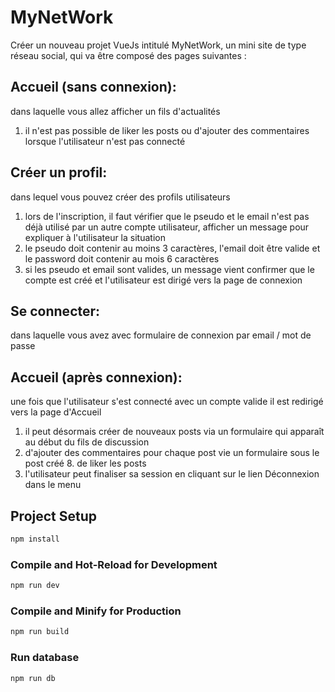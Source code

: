 # MyNetWork

Créer un nouveau projet VueJs intitulé MyNetWork, un mini site de type réseau social, qui va être composé des pages suivantes :

## Accueil (sans connexion):

dans laquelle vous allez afficher un fils d'actualités

1. il n'est pas possible de liker les posts ou d'ajouter des commentaires lorsque l'utilisateur n'est pas connecté

## Créer un profil:

dans lequel vous pouvez créer des profils utilisateurs

1. lors de l'inscription, il faut vérifier que le pseudo et le email n'est pas déjà utilisé par un
   autre compte utilisateur, afficher un message pour expliquer à l'utilisateur la situation
2. le pseudo doit contenir au moins 3 caractères, l'email doit être valide et le password doit
   contenir au mois 6 caractères
3. si les pseudo et email sont valides, un message vient confirmer que le compte est créé et
   l'utilisateur est dirigé vers la page de connexion

## Se connecter:

dans laquelle vous avez avec formulaire de connexion par email / mot de
passe

## Accueil (après connexion):

une fois que l'utilisateur s'est connecté avec un compte valide il est redirigé vers la page d'Accueil

1. il peut désormais créer de nouveaux posts via un formulaire qui apparaît au début du fils de discussion
2. d'ajouter des commentaires pour chaque post vie un formulaire sous le post créé 8. de liker les posts
3. l'utilisateur peut finaliser sa session en cliquant sur le lien Déconnexion dans le menu

## Project Setup

```sh
npm install
```

### Compile and Hot-Reload for Development

```sh
npm run dev
```

### Compile and Minify for Production

```sh
npm run build
```

### Run database

```sh
npm run db
```
